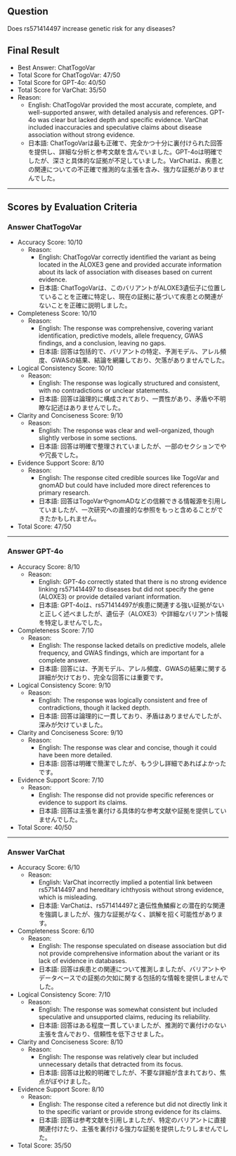 ## Question

Does rs571414497 increase genetic risk for any diseases?

## Final Result

- Best Answer: ChatTogoVar
- Total Score for ChatTogoVar: 47/50
- Total Score for GPT-4o: 40/50
- Total Score for VarChat: 35/50
- Reason:
  - English: ChatTogoVar provided the most accurate, complete, and well-supported answer, with detailed analysis and references. GPT-4o was clear but lacked depth and specific evidence. VarChat included inaccuracies and speculative claims about disease association without strong evidence.
  - 日本語: ChatTogoVarは最も正確で、完全かつ十分に裏付けられた回答を提供し、詳細な分析と参考文献を含んでいました。GPT-4oは明確でしたが、深さと具体的な証拠が不足していました。VarChatは、疾患との関連についての不正確で推測的な主張を含み、強力な証拠がありませんでした。

---

## Scores by Evaluation Criteria

### Answer ChatTogoVar
- Accuracy Score: 10/10
  - Reason: 
    - English: ChatTogoVar correctly identified the variant as being located in the ALOXE3 gene and provided accurate information about its lack of association with diseases based on current evidence.
    - 日本語: ChatTogoVarは、このバリアントがALOXE3遺伝子に位置していることを正確に特定し、現在の証拠に基づいて疾患との関連がないことを正確に説明しました。
- Completeness Score: 10/10
  - Reason: 
    - English: The response was comprehensive, covering variant identification, predictive models, allele frequency, GWAS findings, and a conclusion, leaving no gaps.
    - 日本語: 回答は包括的で、バリアントの特定、予測モデル、アレル頻度、GWASの結果、結論を網羅しており、欠落がありませんでした。
- Logical Consistency Score: 10/10
  - Reason: 
    - English: The response was logically structured and consistent, with no contradictions or unclear statements.
    - 日本語: 回答は論理的に構成されており、一貫性があり、矛盾や不明瞭な記述はありませんでした。
- Clarity and Conciseness Score: 9/10
  - Reason: 
    - English: The response was clear and well-organized, though slightly verbose in some sections.
    - 日本語: 回答は明確で整理されていましたが、一部のセクションでやや冗長でした。
- Evidence Support Score: 8/10
  - Reason: 
    - English: The response cited credible sources like TogoVar and gnomAD but could have included more direct references to primary research.
    - 日本語: 回答はTogoVarやgnomADなどの信頼できる情報源を引用していましたが、一次研究への直接的な参照をもっと含めることができたかもしれません。
- Total Score: 47/50

---

### Answer GPT-4o
- Accuracy Score: 8/10
  - Reason: 
    - English: GPT-4o correctly stated that there is no strong evidence linking rs571414497 to diseases but did not specify the gene (ALOXE3) or provide detailed variant information.
    - 日本語: GPT-4oは、rs571414497が疾患に関連する強い証拠がないと正しく述べましたが、遺伝子（ALOXE3）や詳細なバリアント情報を特定しませんでした。
- Completeness Score: 7/10
  - Reason: 
    - English: The response lacked details on predictive models, allele frequency, and GWAS findings, which are important for a complete answer.
    - 日本語: 回答には、予測モデル、アレル頻度、GWASの結果に関する詳細が欠けており、完全な回答には重要です。
- Logical Consistency Score: 9/10
  - Reason: 
    - English: The response was logically consistent and free of contradictions, though it lacked depth.
    - 日本語: 回答は論理的に一貫しており、矛盾はありませんでしたが、深みが欠けていました。
- Clarity and Conciseness Score: 9/10
  - Reason: 
    - English: The response was clear and concise, though it could have been more detailed.
    - 日本語: 回答は明確で簡潔でしたが、もう少し詳細であればよかったです。
- Evidence Support Score: 7/10
  - Reason: 
    - English: The response did not provide specific references or evidence to support its claims.
    - 日本語: 回答は主張を裏付ける具体的な参考文献や証拠を提供していませんでした。
- Total Score: 40/50

---

### Answer VarChat
- Accuracy Score: 6/10
  - Reason: 
    - English: VarChat incorrectly implied a potential link between rs571414497 and hereditary ichthyosis without strong evidence, which is misleading.
    - 日本語: VarChatは、rs571414497と遺伝性魚鱗癬との潜在的な関連を強調しましたが、強力な証拠がなく、誤解を招く可能性があります。
- Completeness Score: 6/10
  - Reason: 
    - English: The response speculated on disease association but did not provide comprehensive information about the variant or its lack of evidence in databases.
    - 日本語: 回答は疾患との関連について推測しましたが、バリアントやデータベースでの証拠の欠如に関する包括的な情報を提供しませんでした。
- Logical Consistency Score: 7/10
  - Reason: 
    - English: The response was somewhat consistent but included speculative and unsupported claims, reducing its reliability.
    - 日本語: 回答はある程度一貫していましたが、推測的で裏付けのない主張を含んでおり、信頼性を低下させました。
- Clarity and Conciseness Score: 8/10
  - Reason: 
    - English: The response was relatively clear but included unnecessary details that detracted from its focus.
    - 日本語: 回答は比較的明確でしたが、不要な詳細が含まれており、焦点がぼやけました。
- Evidence Support Score: 8/10
  - Reason: 
    - English: The response cited a reference but did not directly link it to the specific variant or provide strong evidence for its claims.
    - 日本語: 回答は参考文献を引用しましたが、特定のバリアントに直接関連付けたり、主張を裏付ける強力な証拠を提供したりしませんでした。
- Total Score: 35/50